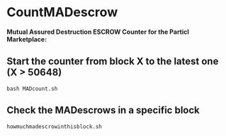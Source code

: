 # CountMADescrow

**Mutual Assured Destruction ESCROW Counter for the Particl Marketplace:**

## Start the counter from block X to the latest one (X > 50648)

`bash MADcount.sh`

## Check the MADescrows in a specific block

 `howmuchmadescrowinthisblock.sh`

